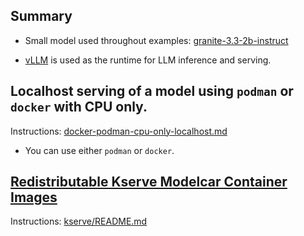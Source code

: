 

## Summary
- Small model used throughout examples: [granite-3.3-2b-instruct](https://huggingface.co/ibm-granite/granite-3.3-2b-instruct)

- [vLLM](https://docs.vllm.ai/en/stable/index.html) is used as the runtime for LLM inference and serving.


## Localhost serving of a model using `podman` or `docker` with CPU only.

Instructions: [docker-podman-cpu-only-localhost.md](docker-podman-cpu-only-localhost.md)

 - You can use either `podman` or `docker`.


##  [Redistributable Kserve Modelcar Container Images](https://kserve.github.io/website/latest/modelserving/storage/oci/)

Instructions: [kserve/README.md](kserve/README.md)